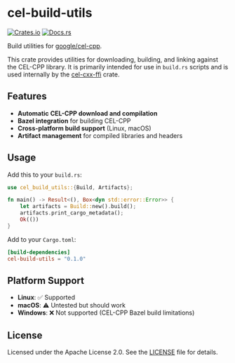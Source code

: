 # cel-build-utils

[![Crates.io](https://img.shields.io/crates/v/cel-build-utils.svg)](https://crates.io/crates/cel-build-utils)
[![Docs.rs](https://docs.rs/cel-build-utils/badge.svg)](https://docs.rs/cel-build-utils)

Build utilities for [google/cel-cpp](https://github.com/google/cel-cpp).

This crate provides utilities for downloading, building, and linking against the CEL-CPP library. 
It is primarily intended for use in `build.rs` scripts and is used internally by the 
[cel-cxx-ffi](https://crates.io/crates/cel-cxx-ffi) crate.

## Features

- **Automatic CEL-CPP download and compilation**
- **Bazel integration** for building CEL-CPP
- **Cross-platform build support** (Linux, macOS)
- **Artifact management** for compiled libraries and headers

## Usage

Add this to your `build.rs`:

```rust
use cel_build_utils::{Build, Artifacts};

fn main() -> Result<(), Box<dyn std::error::Error>> {
    let artifacts = Build::new().build();
    artifacts.print_cargo_metadata();
    Ok(())
}
```

Add to your `Cargo.toml`:

```toml
[build-dependencies]
cel-build-utils = "0.1.0"
```

## Platform Support

- **Linux**: ✅ Supported
- **macOS**: ⚠️ Untested but should work  
- **Windows**: ❌ Not supported (CEL-CPP Bazel build limitations)

## License

Licensed under the Apache License 2.0. See the [LICENSE](../../LICENSE) file for details. 